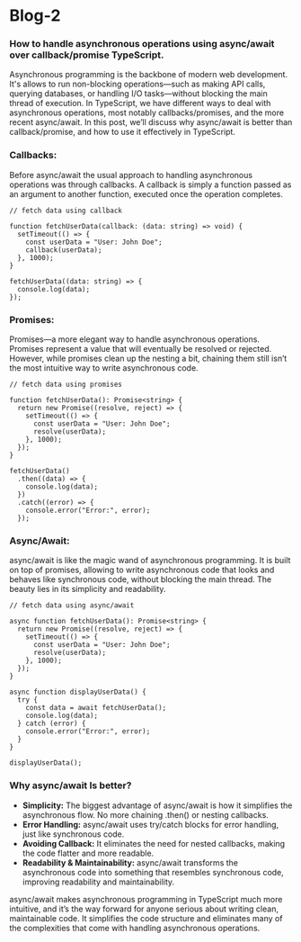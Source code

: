 
# Blog-2

### How to handle asynchronous operations using async/await over callback/promise TypeScript.

Asynchronous programming is the backbone of modern web development. It's allows to run non-blocking operations—such as making API calls, querying databases, or handling I/O tasks—without blocking the main thread of execution. In TypeScript, we have different ways to deal with asynchronous operations, most notably callbacks/promises, and the more recent async/await. In this post, we’ll discuss why async/await is better than callback/promise, and how to use it effectively in TypeScript. 

### Callbacks:
Before async/await the usual approach to handling asynchronous operations was through callbacks. A callback is simply a function passed as an argument to another function, executed once the operation completes.

```
// fetch data using callback

function fetchUserData(callback: (data: string) => void) {
  setTimeout(() => {
    const userData = "User: John Doe";
    callback(userData);
  }, 1000);
}

fetchUserData((data: string) => {
  console.log(data);
});
```


### Promises:
Promises—a more elegant way to handle asynchronous operations. Promises represent a value that will eventually be resolved or rejected. However, while promises clean up the nesting a bit, chaining them still isn’t the most intuitive way to write asynchronous code.

```
// fetch data using promises

function fetchUserData(): Promise<string> {
  return new Promise((resolve, reject) => {
    setTimeout(() => {
      const userData = "User: John Doe";
      resolve(userData); 
    }, 1000);
  });
}

fetchUserData()
  .then((data) => {
    console.log(data); 
  })
  .catch((error) => {
    console.error("Error:", error);
  });
```

### Async/Await:
async/await is like the magic wand of asynchronous programming. It is built on top of promises, allowing to write asynchronous code that looks and behaves like synchronous code, without blocking the main thread. The beauty lies in its simplicity and readability.

```
// fetch data using async/await

async function fetchUserData(): Promise<string> {
  return new Promise((resolve, reject) => {
    setTimeout(() => {
      const userData = "User: John Doe";
      resolve(userData);
    }, 1000);
  });
}

async function displayUserData() {
  try {
    const data = await fetchUserData();
    console.log(data);
  } catch (error) {
    console.error("Error:", error);
  }
}

displayUserData();

```

### Why async/await Is better?
- **Simplicity:** The biggest advantage of async/await is how it simplifies the asynchronous flow. No more chaining .then() or nesting callbacks. 
- **Error Handling:** async/await uses try/catch blocks for error handling, just like synchronous code. 
- **Avoiding Callback:** It eliminates the need for nested callbacks, making the code flatter and more readable.
- **Readability & Maintainability:** async/await transforms the asynchronous code into something that resembles synchronous code, improving readability and maintainability.


async/await makes asynchronous programming in TypeScript much more intuitive, and it’s the way forward for anyone serious about writing clean, maintainable code.  It simplifies the code structure and eliminates many of the complexities that come with handling asynchronous operations.


